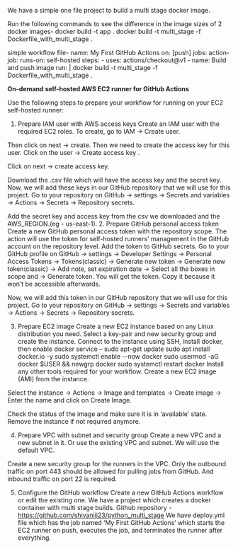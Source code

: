 We have a simple one file project to build a multi stage docker image.

Run the following commands to see the difference in the image sizes of 2 docker images-
docker build -t app .
docker build -t multi_stage -f Dockerfile_with_multi_stage .

simple workflow file-
name: My First GitHub Actions
on: [push]
jobs:
  action-job:
    runs-on: self-hosted
    steps:
    - uses: actions/checkout@v1
    - name: Build and push image
      run: |
        docker build -t multi_stage -f Dockerfile_with_multi_stage .

**On-demand self-hosted AWS EC2 runner for GitHub Actions**

Use the following steps to prepare your workflow for running on your EC2 self-hosted runner:
1.	Prepare IAM user with AWS access keys
Create an IAM user with the required EC2 roles. To create, go to IAM -> Create user.
 
 
Then click on next ->  create.
Then we need to create the access key for this user. Click on the user -> Create access key .
 
 
Click on next -> create access key.
 
Download the .csv file which will have the access key and the secret key.
Now, we will add these keys in our GitHub repository that we will use for this project.
Go to your repository on GitHub -> settings -> Secrets and variables -> Actions -> Secrets -> Repository secrets.

 
Add the secret key and access key from the csv we downloaded and the AWS_REGION.(eg - us-east-1). 
2.	Prepare GitHub personal access token
Create a new GitHub personal access token with the repository scope. The action will use the token for self-hosted runners’ management in the GitHub account on the repository level. Add the token to GitHub secrets.
Go to your GitHub profile on GitHub -> settings -> Developer Settings -> Personal Access Tokens -> Tokens(classic) -> Generate new token -> Generate new token(classic) -> Add note, set expiration date -> Select all the boxes in scope and -> Generate token.
You will get the token. Copy it because it won’t be accessible afterwards.
 
Now, we will add this token in our GitHub repository that we will use for this project.
Go to your repository on GitHub -> settings -> Secrets and variables -> Actions -> Secrets -> Repository secrets.
 
3.	Prepare EC2 image
Create a new EC2 instance based on any Linux distribution you need. Select a key-pair and new security group and create the instance.
Connect to the instance using SSH, install docker, then enable docker service –
sudo apt-get update
sudo apt install docker.io -y
sudo systemctl enable --now docker
sudo usermod -aG docker $USER && newgrp docker
sudo systemctl restart docker
Install any other tools required for your workflow. Create a new EC2 image (AMI) from the instance.
 
Select the instance -> Actions -> Image and templates -> Create image -> Enter the name and click on Create Image.
 
Check the status of the image and make sure it is in ‘available’ state. Remove the instance if not required anymore.
 
4.	Prepare VPC with subnet and security group
Create a new VPC and a new subnet in it. Or use the existing VPC and subnet. We will use the default VPC.
 
Create a new security group for the runners in the VPC. Only the outbound traffic on port 443 should be allowed for pulling jobs from GitHub. And inbound traffic on port 22 is required.
 

 
5.	Configure the GitHub workflow
Create a new GitHub Actions workflow or edit the existing one. We have a project which creates a docker container with multi stage builds. 
Github repository - https://github.com/shivaniii23/python_multi_stage
We have deploy.yml file which has the job named ‘My First GitHub Actions’ which starts the EC2 runner on push, executes the job, and terminates the runner after everything.
 
 




